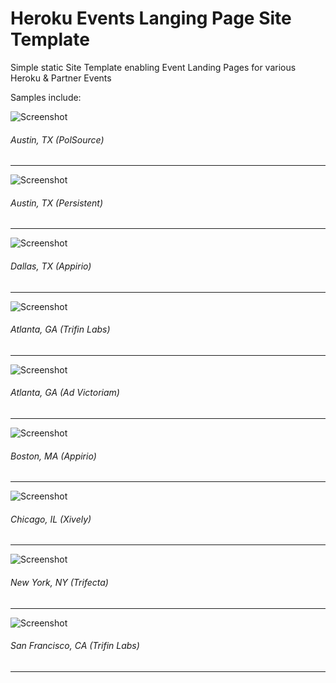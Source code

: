 # Heroku Events Langing Page Site Template

Simple static Site Template enabling Event Landing Pages for various Heroku &amp; Partner Events

Samples include: 

![Screenshot](/screenshots/event-austin-polsource.png)
###### Austin, TX (PolSource)
---

![Screenshot](/screenshots/event-austin-persistent.png)
###### Austin, TX (Persistent)
---

![Screenshot](/screenshots/event-dallas-appirio.png)
###### Dallas, TX (Appirio)
---

![Screenshot](/screenshots/event-atlanta-trifin.png)
###### Atlanta, GA (Trifin Labs)
---

![Screenshot](/screenshots/event-atlanta-advictoriam.png)
###### Atlanta, GA (Ad Victoriam)
---

![Screenshot](/screenshots/event-boston-trifecta.png)
###### Boston, MA (Appirio)
---

![Screenshot](/screenshots/event-chicago-xively.png)
###### Chicago, IL (Xively)
---

![Screenshot](/screenshots/event-newyork-trifecta.png)
###### New York, NY (Trifecta)
---

![Screenshot](/screenshots/event-sanfrancisco-trifin.png)
###### San Francisco, CA (Trifin Labs)
---
